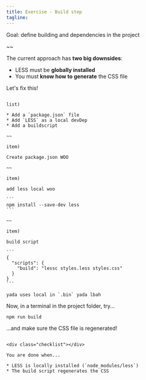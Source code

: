 ```yaml
---
title: Exercise - Build step
tagline:
---
```


<div class="goal"></div>

Goal: define building and dependencies in the project

~~

The current approach has **two big downsides**:

* LESS must be **globally installed**
* You must **know how to generate** the CSS file

Let's fix this!

~~~

list)

* Add a `package.json` file
* Add `LESS` as a local devDep
* Add a buildscript

~~

item)

Create package.json WOO

~~ 

item)

add less local woo

```
npm install --save-dev less
```

~~

item)

build script

```
{
  "scripts": {
    "build": "lessc styles.less styles.css"
  }
}
```

yada uses local in `.bin` yada lbah

~~~~

Now, in a terminal in the project folder, try...

```
npm run build
```

...and make sure the CSS file is regenerated!

~~~

<div class="checklist"></div>

You are done when...

* LESS is locally installed (`node_modules/less`)
* The build script regenerates the CSS

